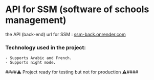# API for SSM (software of schools management)

the API (back-end) url for SSM : [ssm-back.onrender.com](https://ssm-back.onrender.com)

### Technology used in the project:
```
- Supports Arabic and French.
- Supports night mode.
```
####⚠️ Project ready for testing but not for production ⚠️####
